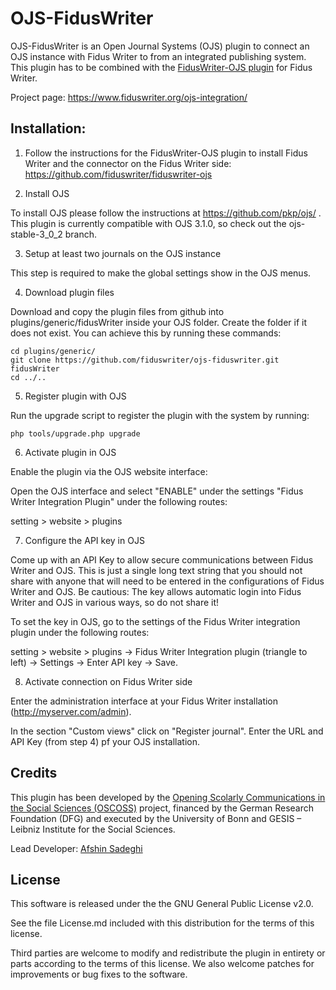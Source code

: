 # OJS-FidusWriter

OJS-FidusWriter is an Open Journal Systems (OJS) plugin to connect an OJS instance with Fidus Writer to from an integrated
publishing system.
This plugin has to be combined with the [FidusWriter-OJS plugin](https://github.com/fiduswriter/fiduswriter-ojs) for Fidus Writer.

Project page:
https://www.fiduswriter.org/ojs-integration/


## Installation:

1. Follow the instructions for the FidusWriter-OJS plugin to install Fidus Writer and the connector on the
   Fidus Writer side: https://github.com/fiduswriter/fiduswriter-ojs

2. Install OJS

To install OJS please follow the instructions at https://github.com/pkp/ojs/ . This plugin is currently compatible with OJS 3.1.0, so check out the ojs-stable-3_0_2 branch.

3. Setup at least two journals on the OJS instance

This step is required to make the global settings show in the OJS menus.

4. Download plugin files

Download and copy the plugin files from github into plugins/generic/fidusWriter inside your OJS folder.
Create the folder if it does not exist. You can achieve this by running these commands:

```
cd plugins/generic/
git clone https://github.com/fiduswriter/ojs-fiduswriter.git fidusWriter
cd ../..
```
5. Register plugin with OJS

Run the upgrade script to register the plugin with the system by running:

```
php tools/upgrade.php upgrade
```

6. Activate plugin in OJS

Enable the plugin via the OJS website interface:

Open the OJS interface and select "ENABLE" under the settings "Fidus Writer Integration Plugin" under the following routes:

 setting > website > plugins


7. Configure the API key in OJS

Come up with an API Key to allow secure communications between Fidus Writer and OJS. This is just a single long text string that you should not share with anyone that will need to be entered in the configurations of Fidus Writer and OJS. Be cautious: The key allows automatic login into Fidus Writer and OJS in various ways, so do not share it!

To set the key in OJS, go to the settings of the Fidus Writer integration plugin under the following routes:

setting > website > plugins -> Fidus Writer Integration plugin (triangle to left) -> Settings -> Enter API key -> Save.


8. Activate connection on Fidus Writer side

Enter the administration interface at your Fidus Writer installation (http://myserver.com/admin).

In the section "Custom views" click on "Register journal". Enter the URL and API Key (from step 4) pf your OJS installation.


## Credits

This plugin has been developed by the [Opening Scolarly Communications in the Social Sciences (OSCOSS)](http://www.gesis.org/?id=10714) project, financed by the German Research Foundation (DFG) and executed by the University of Bonn and GESIS – Leibniz Institute for the Social Sciences.

Lead Developer: [Afshin Sadeghi](https://github.com/sadeghiafshin)

## License

This software is released under the the GNU General Public License v2.0.

See the file License.md included with this distribution for the terms of this license.

Third parties are welcome to modify and redistribute the plugin in entirety or parts according to the terms of this license. We also welcome patches for improvements or bug fixes to the software.
